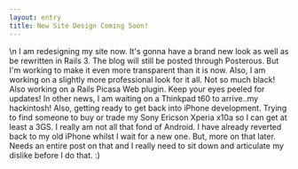 ```yaml
---
layout: entry
title: New Site Design Coming Soon!
---
```


\n    I am redesigning my site now. It's gonna have a brand new look as well as be rewritten in Rails 3. The blog will still be posted through Posterous. But I'm working to make it even more transparent than it is now. Also, I am working on a slightly more professional look for it all. Not so much black! Also working on a Rails Picasa Web plugin. Keep your eyes peeled for updates!
In other news, I am waiting on a Thinkpad t60 to arrive..my hackintosh! Also, getting ready to get back into iPhone development. Trying to find someone to buy or trade my Sony Ericson Xperia x10a so I can get at least a 3GS. I really am not all that fond of Android. I have already reverted back to my old iPhone whilst I wait for a new one. But, more on that later. Needs an entire post on that and I really need to sit down and articulate my dislike before I do that. :)
  
